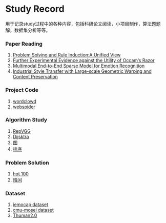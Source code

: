 # Study Record
用于记录study过程中的各种内容，包括科研论文阅读，小项目制作，算法题题解，数据集分析等等。

### Paper Reading
1. [Problem Solving and Rule Induction:A Unified View](https://blog.csdn.net/m0_46979525/article/details/120621383?spm=1001.2014.3001.5501)
2. [Further Experimental Evidence against the Utility of Occam‘s Razor](https://blog.csdn.net/m0_46979525/article/details/120625843?spm=1001.2014.3001.5501)
3. [Multimodal End-to-End Sparse Model for Emotion Recognition](https://blog.csdn.net/m0_46979525/article/details/121129722?spm=1001.2014.3001.5501)
4. [Industrial Style Transfer with Large-scale Geometric Warping and Content Preservation](https://blog.csdn.net/m0_46979525/article/details/124822335?spm=1001.2014.3001.5501)

### Project Code
1. [wordclowd](https://blog.csdn.net/m0_46979525/article/details/124686456?spm=1001.2014.3001.5501)
2. [webspider](https://github.com/xuling00/webspider-Linkedin)

### Algorithm Study
1. [RepVGG](https://download.csdn.net/download/m0_46979525/66567694?spm=1001.2014.3001.5501)
2. [Dijsktra](https://blog.csdn.net/m0_46979525/article/details/135521818?spm=1001.2014.3001.5501)
3. [图](https://blog.csdn.net/m0_46979525/article/details/135548391?spm=1001.2014.3001.5501)
4. [排序](https://blog.csdn.net/m0_46979525/article/details/135566442?spm=1001.2014.3001.5501)

### Problem Solution
1. [hot 100]()
2. [晴问](https://blog.csdn.net/m0_46979525/article/details/135545665?spm=1001.2014.3001.5501)

### Dataset
1. [iemocap dataset](https://blog.csdn.net/m0_46979525/article/details/121071328?spm=1001.2014.3001.5501)
2. [cmu-mosei dataset](https://blog.csdn.net/m0_46979525/article/details/121013759?spm=1001.2014.3001.5501)
3. [Thuman2.0]()
